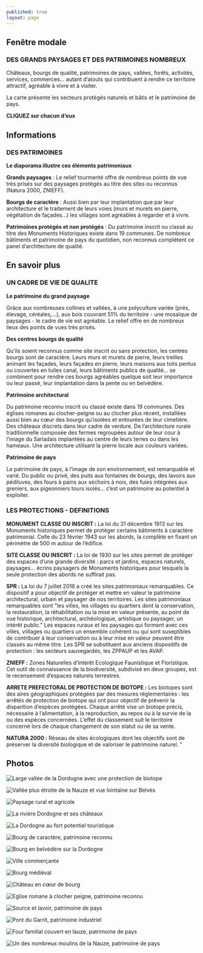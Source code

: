 ```yaml
---
published: true
layout: page
---
```


## Fenêtre modale

### DES GRANDS PAYSAGES ET DES PATRIMOINES NOMBREUX

Châteaux, bourgs de qualité, patrimoines de pays, vallées, forêts, activités, services, commerces… autant d’atouts qui contribuent à rendre ce territoire attractif, agréable à vivre et à visiter.

La carte présente les secteurs protégés naturels et bâtis et le patrimoine de pays.

**CLIQUEZ sur chacun d’eux**

## Informations

### DES PATRIMOINES

**Le diaporama illustre ces éléments patrimoniaux**

**Grands paysages** : Le relief tourmenté offre de nombreux points de vue très prisés sur des paysages protégés au titre des sites ou reconnus (Natura 2000, ZNIEFF).

**Bourgs de caractère** : Aussi bien par leur implantation que par leur architecture et le traitement de leurs voies (murs et murets en pierre, végétation de façades…) les villages sont agréables à regarder et à vivre.

**Patrimoines protégés et non protégés** : Du patrimoine inscrit ou classé au titre des Monuments Historiques existe dans 19 communes. De nombreux bâtiments et patrimoine de pays du quotidien, non reconnus complètent ce panel d’architecture de qualité.


## En savoir plus

### UN CADRE DE VIE DE QUALITE

**Le patrimoine du grand paysage**

Grâce aux nombreuses collines et vallées, à une polyculture variée (prés, élevage, céréales,…), aux bois couvrant 51% du territoire - une mosaïque de paysages - le cadre de vie est agréable. Le relief offre en de nombreux lieux des points de vues très prisés.

**Des centres bourgs de qualité**

Qu’ils soient reconnus comme site inscrit ou sans protection, les centres bourgs sont de caractère. Leurs murs et murets de pierre, leurs treilles animant les façades, leurs façades en pierre, leurs maisons aux toits pentus ou couvertes en tuiles canal, leurs bâtiments publics de qualité… se combinent pour rendre ces bourgs agréables quelque soit leur importance ou leur passé, leur implantation dans la pente ou en belvédère.

**Patrimoine architectural**

Du patrimoine reconnu inscrit ou classé existe dans 19 communes. Des églises romanes au clocher-peigne ou au clocher plus récent, installées aussi bien au cœur des bourgs qu’isolées et entourées de leur cimetière. Des châteaux discrets dans leur cadre de verdure. De l’architecture rurale traditionnelle composée des fermes regroupées autour de leur cour à l’image du Sarladais implantées au centre de leurs terres ou dans les hameaux. Une architecture utilisant la pierre locale aux couleurs variées.

**Patrimoine de pays**

Le patrimoine de pays, à l’image de son environnement, est remarquable et varié. Du public ou privé, des puits aux fontaines de bourgs, des lavoirs aux pédiluves, des fours à pains aux séchoirs à noix, des fuies intégrées aux greniers, aux pigeonniers tours isolés… c’est un patrimoine au potentiel à exploiter.

### LES PROTECTIONS - DEFINITIONS

**MONUMENT CLASSE OU INSCRIT :**
La loi du 31 décembre 1913 sur les Monuments historiques permet de protéger certains bâtiments à caractère patrimonial. Celle du 23 février 1943 sur les abords, la complète en fixant un périmètre de 500 m autour de l’édifice.

**SITE CLASSE OU INSCRIT :**
La loi de 1930 sur les sites permet de protéger des espaces d’une grande diversité : parcs et jardins, espaces naturels, paysages… écrins paysagers de Monuments historiques pour lesquels la seule protection des abords ne suffirait pas.

**SPR :**
La loi du 7 juillet 2016 a créé les sites patrimoniaux remarquables. Ce dispositif a pour objectif de protéger et mettre en valeur le patrimoine architectural, urbain et paysager de nos territoires. Les sites patrimoniaux remarquables sont "les villes, les villages ou quartiers dont la conservation, la restauration, la réhabilitation ou la mise en valeur présente, au point de vue historique, architectural, archéologique, artistique ou paysager, un intérêt public." Les espaces ruraux et les paysages qui forment avec ces villes, viillages ou quartiers un ensemble cohérent ou qui sont suseptibles de contribuer à leur conservation ou à leur mise en valeur peuvent être classés au même titre.
Les SPR se substituent aux anciens dispositifs de protection : les secteurs sauvegardés, les ZPPAUP et les AVAP.

**ZNIEFF :**
Zones Naturelles d’Intérêt Ecologique Faunistique et Floristique. Cet outil de connaissance de la biodiversité, subdivisé en deux groupes, est le recensement d’espaces naturels terrestres.

**ARRETE PREFECTORAL DE PROTECTION DE BIOTOPE :**
Les biotopes sont des aires géographiques protégées par des mesures réglementaires : les arrêtés de protection de biotope qui ont pour objectif de prévenir la disparition d’espèces protégées. Chaque arrêté vise un biotope précis, nécessaire à l’alimentation, à la reproduction, au repos ou à la survie de la ou des espèces concernées. L’effet du classement suit le territoire concerné lors de chaque changement de son statut ou de sa vente. 

**NATURA 2000 :**
Réseau de sites écologiques dont les objectifs sont de préserver la diversité biologique et de valoriser le patrimoine naturel.
"

## Photos

![Large vallée de la Dordogne avec une protection de biotope]({{site.baseurl}}/data/images/8/atouts/08_ATOUTS_01.jpg)

![Vallée plus étroite de la Nauze et vue lointaine sur Belvès]({{site.baseurl}}/data/images/8/atouts/08_ATOUTS_02.jpg)

![Paysage rural et agricole]({{site.baseurl}}/data/images/8/atouts/08_ATOUTS_03.jpg)

![La rivière Dordogne et ses châteaux]({{site.baseurl}}/data/images/8/atouts/08_ATOUTS_04.jpg)

![La Dordogne au fort potentiel touristique]({{site.baseurl}}/data/images/8/atouts/08_ATOUTS_05.jpg)

![Bourg de caractère, patrimoine reconnu]({{site.baseurl}}/data/images/8/atouts/08_ATOUTS_06.jpg)

![Bourg en belvédère sur la Dordogne]({{site.baseurl}}/data/images/8/atouts/08_ATOUTS_07.jpg)

![Ville commerçante]({{site.baseurl}}/data/images/8/atouts/08_ATOUTS_08.jpg)

![Bourg médiéval]({{site.baseurl}}/data/images/8/atouts/08_ATOUTS_09.jpg)

![Château en cœur de bourg ]({{site.baseurl}}/data/images/8/atouts/08_ATOUTS_10.jpg)

![Eglise romane à clocher peigne, patrimoine reconnu]({{site.baseurl}}/data/images/8/atouts/08_ATOUTS_11.jpg)

![Source et lavoir, patrimoine de pays]({{site.baseurl}}/data/images/8/atouts/08_ATOUTS_12.jpg)

![Pont du Garrit, patrimoine industriel]({{site.baseurl}}/data/images/8/atouts/08_ATOUTS_13.jpg)

![Four familial couvert en lauze, patrimoine de pays]({{site.baseurl}}/data/images/8/atouts/08_ATOUTS_14.jpg)

![Un des nombreux moulins de la Nauze, patrimoine de pays]({{site.baseurl}}/data/images/8/atouts/08_ATOUTS_15.jpg)
